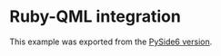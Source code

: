 # Ruby-QML integration

This example was exported from the [PySide6 version][this].

[this]: https://github.com/pyside/pyside-setup/blob/v6.9.1/sources/pyside6/doc/tutorials/qmlintegration/qmlintegration.rst

